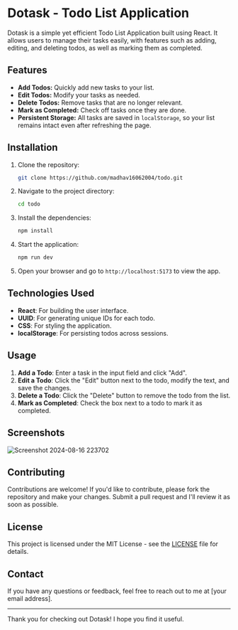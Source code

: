 # Dotask - Todo List Application

Dotask is a simple yet efficient Todo List Application built using React. It allows users to manage their tasks easily, with features such as adding, editing, and deleting todos, as well as marking them as completed.

## Features

- **Add Todos:** Quickly add new tasks to your list.
- **Edit Todos:** Modify your tasks as needed.
- **Delete Todos:** Remove tasks that are no longer relevant.
- **Mark as Completed:** Check off tasks once they are done.
- **Persistent Storage:** All tasks are saved in `localStorage`, so your list remains intact even after refreshing the page.

## Installation

1. Clone the repository:
    ```bash
    git clone https://github.com/madhav16062004/todo.git
    ```

2. Navigate to the project directory:
    ```bash
    cd todo
    ```

3. Install the dependencies:
    ```bash
    npm install
    ```

4. Start the application:
    ```bash
    npm run dev
    ```

5. Open your browser and go to `http://localhost:5173` to view the app.

## Technologies Used

- **React**: For building the user interface.
- **UUID**: For generating unique IDs for each todo.
- **CSS**: For styling the application.
- **localStorage**: For persisting todos across sessions.

## Usage

1. **Add a Todo**: Enter a task in the input field and click "Add".
2. **Edit a Todo**: Click the "Edit" button next to the todo, modify the text, and save the changes.
3. **Delete a Todo**: Click the "Delete" button to remove the todo from the list.
4. **Mark as Completed**: Check the box next to a todo to mark it as completed.

## Screenshots


![Screenshot 2024-08-16 223702](https://github.com/user-attachments/assets/6d6fb06c-dba1-40fd-b510-15b4693b0c9d)

## Contributing

Contributions are welcome! If you'd like to contribute, please fork the repository and make your changes. Submit a pull request and I'll review it as soon as possible.

## License

This project is licensed under the MIT License - see the [LICENSE](LICENSE) file for details.

## Contact

If you have any questions or feedback, feel free to reach out to me at [your email address].

---

Thank you for checking out Dotask! I hope you find it useful.
